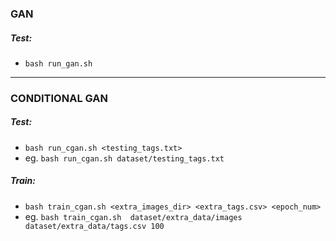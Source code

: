 ### GAN
##### Test:
- `bash run_gan.sh`
---
### CONDITIONAL GAN
##### Test:
- `bash run_cgan.sh <testing_tags.txt>`
- eg. `bash run_cgan.sh dataset/testing_tags.txt`

##### Train:
- `bash train_cgan.sh <extra_images_dir> <extra_tags.csv> <epoch_num>`
- eg. `bash train_cgan.sh  dataset/extra_data/images dataset/extra_data/tags.csv 100`
